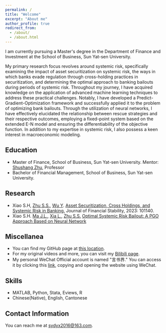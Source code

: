 ```yaml
---
permalink: /
title: "Welcome"
excerpt: "About me"
author_profile: true
redirect_from: 
  - /about/
  - /about.html
---
```


I am currently pursuing a Master's degree in the Department of Finance and Investment at the School of Business, Sun Yat-sen University.

My primary research focus revolves around systemic risk, specifically examining the impact of asset securitization on systemic risk, the ways in which banks evade regulation through cross-holding practices in securitization, and determining the optimal approach to banking bailouts during periods of systemic risk. Throughout my journey, I have acquired knowledge on the application of advanced machine learning techniques to address these practical challenges. Notably, I have developed a Predict-Gradient-Optimization framework and successfully applied it to the problem of optimizing bank bailouts. Through the utilization of neural networks, I have effectively elucidated the relationship between rescue strategies and their respective outcomes, employing a fixed-point system based on the extended E-N model and ensuring the differentiability of the objective function. In addition to my expertise in systemic risk, I also possess a keen interest in macroeconomic modeling.

## Education
  + Master of Finance, School of Business, Sun Yat-sen University. Mentor: [Shushang Zhu](https://bus.sysu.edu.cn/en/teacher/ZhuShushang), Professor
  + Bachelor of Financial Management, School of Business, Sun Yat-sen University.

## Research 
  + Xiao S.H, [Zhu S.S.](https://bus.sysu.edu.cn/en/teacher/ZhuShushang), [Wu Y](https://www.ying-wu.net/cv). [Asset Securitization, Cross Holdings, and Systemic Risk in Banking.](https://doi.org/10.1016/j.jfs.2023.101140) Journal of Financial Stability, 2023: 101140. 
  + Xiao S.H. [Ma J.L.](https://cbds.gufe.edu.cn/info/1044/2255.htm), [Xia L.](https://bus.sysu.edu.cn/en/teacher/XiaLi), [Zhu S.S.](https://bus.sysu.edu.cn/en/teacher/ZhuShushang) [Optimal Systemic Risk Bailout: A PGO Approach Based on Neural Network](http://arxiv.org/abs/2212.05235)

## Miscellanea
  + You can find my GitHub page at [this location](https://github.com/SHXiao-Stella).
  + For my original videos and more, you can visit my [Bilibili page](https://space.bilibili.com/388356166/video).
  + My personal WeChat Official account is named "言书界." You can access it by clicking this [link](https://mp.weixin.qq.com/mp/profile_ext?action=home&__biz=MzI1NDU0MzI2Nw==&scene=117#wechat_redirect), copying and opening the website using WeChat.

## Skills
  + MATLAB, Python, Stata, Eviews, R
  + Chinese(Native), English, Cantonese

## Contact Information 
You can reach me at <sydyx2016@163.com>.
